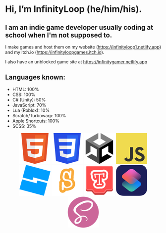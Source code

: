 # Hi, I’m InfinityLoop (he/him/his).

## I am an indie game developer usually coding at school when I'm not supposed to.

I make games and host them on my website (https://infinityloop1.netlify.app) and my itch.io (https://infinityloopgames.itch.io).

I also have an unblocked game site at https://infinitygamer.netlify.app

## Languages known:
- HTML: 100%
- CSS: 100%
- C# (Unity): 50%
- JavaScript: 70%
- Lua (Roblox): 10%
- Scratch/Turbowarp: 100%
- Apple Shortcuts: 100%
- SCSS: 35%

<div align="center">
  <img style="width: 100px; height: 100px;" src="images/html5.png">
  <img style="width: 100px; height: 100px;" src="images/css3.png">
  <img style="width: 100px; height: 100px;" src="images/unity.png">
  <img style="width: 100px; height: 100px;" src="images/js.png">
  <img style="width: 100px; height: 100px;" src="images/roblox.png">
  <img style="width: 100px; height: 100px;" src="images/scratch.png">
  <img style="width: 100px; height: 100px;" src="images/turbowarp.png">
  <img style="width: 100px; height: 100px;" src="images/shortcuts.png">
  <img style="width: 100px; height: 100px;" src="images/scss.png">
</div>
<!---
InfinityLoopGames/InfinityLoopGames is a ✨ special ✨ repository because its `README.md` (this file) appears on your GitHub profile.
You can click the Preview link to take a look at your changes.
--->
